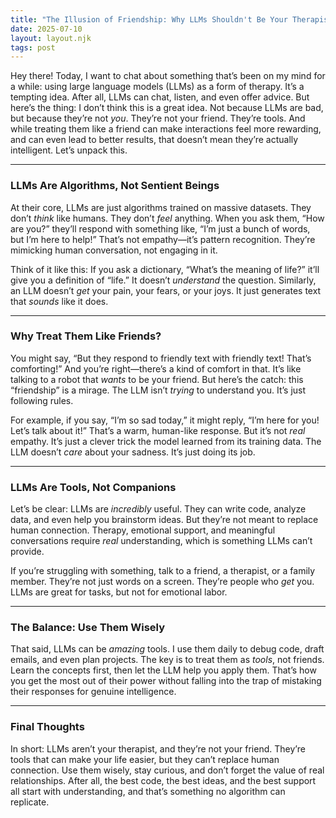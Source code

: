 ```yaml
---
title: "The Illusion of Friendship: Why LLMs Shouldn't Be Your Therapist" 
date: 2025-07-10
layout: layout.njk
tags: post
---
```


Hey there! Today, I want to chat about something that’s been on my mind for a while: using large language models (LLMs) as a form of therapy. It’s a tempting idea. After all, LLMs can chat, listen, and even offer advice. But here’s the thing: I don’t think this is a great idea. Not because LLMs are bad, but because they’re not _you_. They’re not your friend. They’re tools. And while treating them like a friend can make interactions feel more rewarding, and can even lead to better results, that doesn’t mean they’re actually intelligent. Let’s unpack this.

---

### **LLMs Are Algorithms, Not Sentient Beings**
At their core, LLMs are just algorithms trained on massive datasets. They don’t _think_ like humans. They don’t _feel_ anything. When you ask them, “How are you?” they’ll respond with something like, “I’m just a bunch of words, but I’m here to help!” That’s not empathy—it’s pattern recognition. They’re mimicking human conversation, not engaging in it.

Think of it like this: If you ask a dictionary, “What’s the meaning of life?” it’ll give you a definition of “life.” It doesn’t _understand_ the question. Similarly, an LLM doesn’t _get_ your pain, your fears, or your joys. It just generates text that _sounds_ like it does.

---

### **Why Treat Them Like Friends?**
You might say, “But they respond to friendly text with friendly text! That’s comforting!” And you’re right—there’s a kind of comfort in that. It’s like talking to a robot that _wants_ to be your friend. But here’s the catch: this “friendship” is a mirage. The LLM isn’t _trying_ to understand you. It’s just following rules.

For example, if you say, “I’m so sad today,” it might reply, “I’m here for you! Let’s talk about it!” That’s a warm, human-like response. But it’s not _real_ empathy. It’s just a clever trick the model learned from its training data. The LLM doesn’t _care_ about your sadness. It’s just doing its job.

---

### **LLMs Are Tools, Not Companions**
Let’s be clear: LLMs are _incredibly_ useful. They can write code, analyze data, and even help you brainstorm ideas. But they’re not meant to replace human connection. Therapy, emotional support, and meaningful conversations require _real_ understanding, which is something LLMs can’t provide.

If you’re struggling with something, talk to a friend, a therapist, or a family member. They’re not just words on a screen. They’re people who _get_ you. LLMs are great for tasks, but not for emotional labor.

---

### **The Balance: Use Them Wisely**
That said, LLMs can be _amazing_ tools. I use them daily to debug code, draft emails, and even plan projects. The key is to treat them as _tools_, not friends. Learn the concepts first, then let the LLM help you apply them. That’s how you get the most out of their power without falling into the trap of mistaking their responses for genuine intelligence.

---

### **Final Thoughts**
In short: LLMs aren’t your therapist, and they’re not your friend. They’re tools that can make your life easier, but they can’t replace human connection. Use them wisely, stay curious, and don’t forget the value of real relationships. After all, the best code, the best ideas, and the best support all start with understanding, and that’s something no algorithm can replicate.

